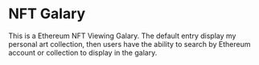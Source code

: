 # NFT Galary

This is a Ethereum NFT Viewing Galary. The default entry display my personal art collection, then users have the ability to search by Ethereum account or collection to display in the galary.


